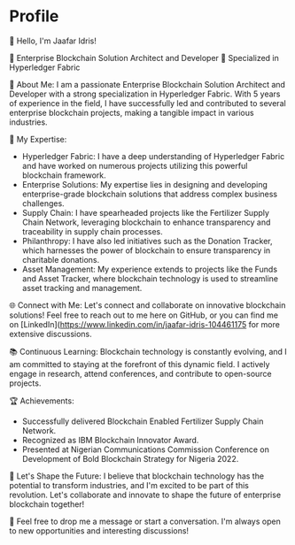 # Profile
👋 Hello, I'm Jaafar Idris!

🔗 Enterprise Blockchain Solution Architect and Developer
💼 Specialized in Hyperledger Fabric

🚀 About Me:
I am a passionate Enterprise Blockchain Solution Architect and Developer with a strong specialization in Hyperledger Fabric. With 5 years of experience in the field, I have successfully led and contributed to several enterprise blockchain projects, making a tangible impact in various industries.

🔨 My Expertise:
- Hyperledger Fabric: I have a deep understanding of Hyperledger Fabric and have worked on numerous projects utilizing this powerful blockchain framework.
- Enterprise Solutions: My expertise lies in designing and developing enterprise-grade blockchain solutions that address complex business challenges.
- Supply Chain: I have spearheaded projects like the Fertilizer Supply Chain Network, leveraging blockchain to enhance transparency and traceability in supply chain processes.
- Philanthropy: I have also led initiatives such as the Donation Tracker, which harnesses the power of blockchain to ensure transparency in charitable donations.
- Asset Management: My experience extends to projects like the Funds and Asset Tracker, where blockchain technology is used to streamline asset tracking and management.

🌐 Connect with Me:
Let's connect and collaborate on innovative blockchain solutions! Feel free to reach out to me here on GitHub, or you can find me on [LinkedIn](https://www.linkedin.com/in/jaafar-idris-104461175 for more extensive discussions.

📚 Continuous Learning:
Blockchain technology is constantly evolving, and I am committed to staying at the forefront of this dynamic field. I actively engage in research, attend conferences, and contribute to open-source projects.

🏆 Achievements:
- Successfully delivered Blockchain Enabled Fertilizer Supply Chain Network.
- Recognized as IBM Blockchain Innovator Award.
- Presented at Nigerian Communications Commission Conference on Development of Bold Blockchain Strategy for Nigeria 2022.

🌟 Let's Shape the Future:
I believe that blockchain technology has the potential to transform industries, and I'm excited to be part of this revolution. Let's collaborate and innovate to shape the future of enterprise blockchain together!

💌 Feel free to drop me a message or start a conversation. I'm always open to new opportunities and interesting discussions!

